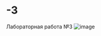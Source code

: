 # -3
Лабораторная работа №3
![image](https://github.com/AkiraSimizY/-3/assets/147933205/131742e6-1665-4bef-8c17-bb2dc02beb1a)
